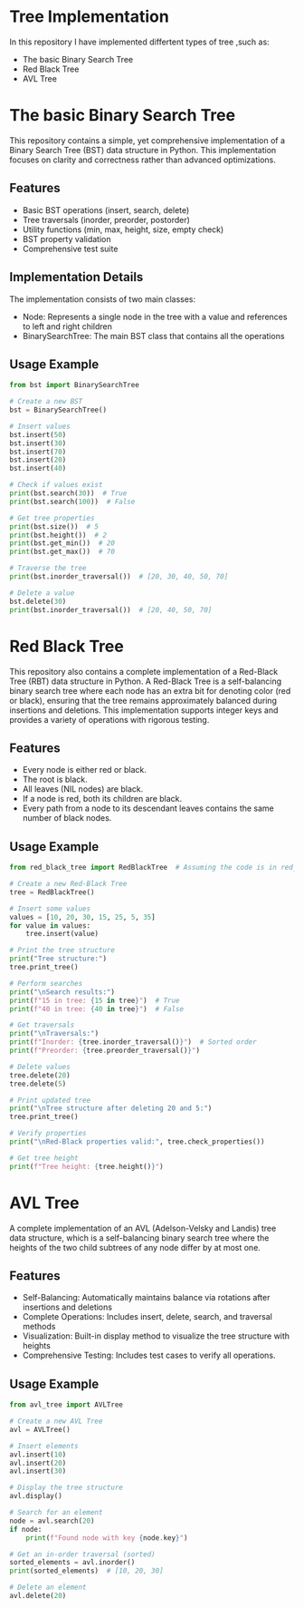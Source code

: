 # Tree Implementation
In this repository I have implemented differtent types of tree ,such as:
 * The basic Binary Search Tree
 *  Red Black Tree
 *  AVL Tree
# The basic Binary Search Tree
This repository contains a simple, yet comprehensive implementation of a Binary Search Tree (BST) data structure in Python. This implementation focuses on clarity and correctness rather than advanced optimizations.
## Features
* Basic BST operations (insert, search, delete)
* Tree traversals (inorder, preorder, postorder)
* Utility functions (min, max, height, size, empty check)
* BST property validation
* Comprehensive test suite

## Implementation Details
The implementation consists of two main classes:
  * Node: Represents a single node in the tree with a value and references to left and right children
  * BinarySearchTree: The main BST class that contains all the operations

## Usage Example
``` python
from bst import BinarySearchTree

# Create a new BST
bst = BinarySearchTree()

# Insert values
bst.insert(50)
bst.insert(30)
bst.insert(70)
bst.insert(20)
bst.insert(40)

# Check if values exist
print(bst.search(30))  # True
print(bst.search(100))  # False

# Get tree properties
print(bst.size())  # 5
print(bst.height())  # 2
print(bst.get_min())  # 20
print(bst.get_max())  # 70

# Traverse the tree
print(bst.inorder_traversal())  # [20, 30, 40, 50, 70]

# Delete a value
bst.delete(30)
print(bst.inorder_traversal())  # [20, 40, 50, 70]
```
# Red Black Tree
This repository also contains a complete implementation of a Red-Black Tree (RBT) data structure in Python. A Red-Black Tree is a self-balancing binary search tree where each node has an extra bit for denoting color (red or black), ensuring that the tree remains approximately balanced during insertions and deletions. This implementation supports integer keys and provides a variety of operations with rigorous testing.
## Features
 * Every node is either red or black.
 * The root is black.
 * All leaves (NIL nodes) are black.
 * If a node is red, both its children are black.
 * Every path from a node to its descendant leaves contains the same number of black nodes.
## Usage Example
``` python
from red_black_tree import RedBlackTree  # Assuming the code is in red_black_tree.py

# Create a new Red-Black Tree
tree = RedBlackTree()

# Insert some values
values = [10, 20, 30, 15, 25, 5, 35]
for value in values:
    tree.insert(value)

# Print the tree structure
print("Tree structure:")
tree.print_tree()

# Perform searches
print("\nSearch results:")
print(f"15 in tree: {15 in tree}")  # True
print(f"40 in tree: {40 in tree}")  # False

# Get traversals
print("\nTraversals:")
print(f"Inorder: {tree.inorder_traversal()}")  # Sorted order
print(f"Preorder: {tree.preorder_traversal()}")

# Delete values
tree.delete(20)
tree.delete(5)

# Print updated tree
print("\nTree structure after deleting 20 and 5:")
tree.print_tree()

# Verify properties
print("\nRed-Black properties valid:", tree.check_properties())

# Get tree height
print(f"Tree height: {tree.height()}")
```
# AVL Tree
A complete implementation of an AVL (Adelson-Velsky and Landis) tree data structure, which is a self-balancing binary search tree where the heights of the two child subtrees of any node differ by at most one.
## Features
 * Self-Balancing: Automatically maintains balance via rotations after insertions and deletions
 * Complete Operations: Includes insert, delete, search, and traversal methods
 * Visualization: Built-in display method to visualize the tree structure with heights
 * Comprehensive Testing: Includes test cases to verify all operations.



## Usage Example
``` python
from avl_tree import AVLTree

# Create a new AVL Tree
avl = AVLTree()

# Insert elements
avl.insert(10)
avl.insert(20)
avl.insert(30)

# Display the tree structure
avl.display()

# Search for an element
node = avl.search(20)
if node:
    print(f"Found node with key {node.key}")

# Get an in-order traversal (sorted)
sorted_elements = avl.inorder()
print(sorted_elements)  # [10, 20, 30]

# Delete an element
avl.delete(20)

``` 
